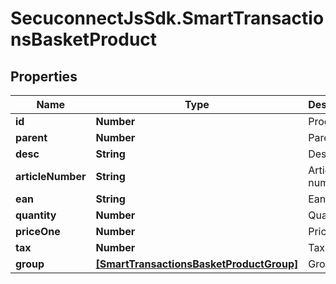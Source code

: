 # SecuconnectJsSdk.SmartTransactionsBasketProduct

## Properties
Name | Type | Description | Notes
------------ | ------------- | ------------- | -------------
**id** | **Number** | Product id | [optional] 
**parent** | **Number** | Parent | [optional] 
**desc** | **String** | Desc | [optional] 
**articleNumber** | **String** | Article number | [optional] 
**ean** | **String** | Ean | [optional] 
**quantity** | **Number** | Quantity | [optional] 
**priceOne** | **Number** | Price one | [optional] 
**tax** | **Number** | Tax | [optional] 
**group** | [**[SmartTransactionsBasketProductGroup]**](SmartTransactionsBasketProductGroup.md) | Group | [optional] 


